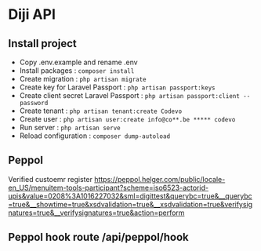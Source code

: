 # Diji API

## Install project

-   Copy .env.example and rename .env
-   Install packages : `composer install`
-   Create migration : `php artisan migrate`
-   Create key for Laravel Passport : `php artisan passport:keys`
-   Create client secret Laravel Passport : `php artisan passport:client --password`
-   Create tenant : `php artisan tenant:create Codevo`
-   Create user : `php artisan user:create info@co**.be ***** codevo`
-   Run server : `php artisan serve`
-   Reload configuration : `composer dump-autoload`

## Peppol

Verified custoemr register
https://peppol.helger.com/public/locale-en_US/menuitem-tools-participant?scheme=iso6523-actorid-upis&value=0208%3A1016227032&sml=digittest&querybc=true&__querybc=true&__showtime=true&xsdvalidation=true&__xsdvalidation=true&verifysignatures=true&__verifysignatures=true&action=perform

## Peppol hook route /api/peppol/hook
